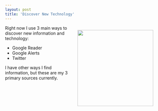 ```yaml
---
layout: post
title: 'Discover New Technology'
---
```

<img class="alignnone" style="padding: 15px;" title="Discover" src="http://kinlane-productions.s3.amazonaws.com/discover.jpg" alt="" width="250" align="right" />Right now I use 3 main ways to discover new information and technology:
<ul class="mainlist">
	<li>Google Reader</li>
	<li>Google Alerts</li>
	<li>Twitter</li>
</ul>
I have other ways I find information, but these are my 3 primary sources currently.